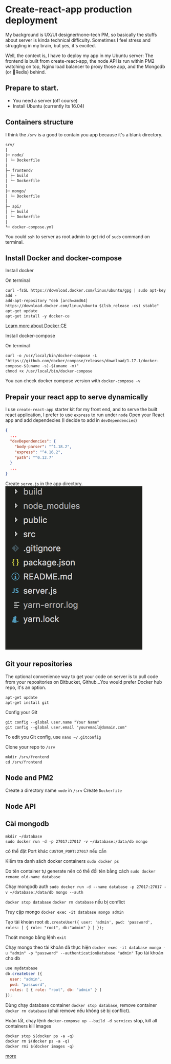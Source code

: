 # Create-react-app production deployment

My background is UX/UI designer/none-tech PM, so basically the stuffs about server is kinda technical difficulty. Sometimes I feel stress and struggling in my brain, but yes, it's excited.

Well, the context is, I have to deploy my app in my Ubuntu server: The frontend is built from create-react-app, the node API is run within PM2 watching on top, Nginx load balancer to proxy those app, and the Mongodb (or Redis) behind.

## Prepare to start.
- You need a server (off course)
- Install Ubuntu (currently lts 16.04)

## Containers structure
I think the `/srv` is a good to contain you app because it's a blank directory.

```
srv/
|
├─ node/
│ └─ Dockerfile
|
├─ frontend/
│ ├─ build
│ └─ Dockerfile
│
├─ mongo/
│ └─ Dockerfile
│
├─ api/
│ ├─ build
│ └─ Dockerfile
│
└─ docker-compose.yml
```

You could `ssh` to server as root admin to get rid of `sudo` command on terminal.

## Install Docker and docker-compose

Install docker

On terminal
```t
curl -fsSL https://download.docker.com/linux/ubuntu/gpg | sudo apt-key add -
add-apt-repository "deb [arch=amd64] https://download.docker.com/linux/ubuntu $(lsb_release -cs) stable"
apt-get update
apt-get install -y docker-ce
```
[Learn more about Docker CE](https://docs.docker.com/engine/installation/linux/docker-ce/ubuntu/)

Install docker-compose

On terminal
```t
curl -o /usr/local/bin/docker-compose -L "https://github.com/docker/compose/releases/download/1.17.1/docker-compose-$(uname -s)-$(uname -m)"
chmod +x /usr/local/bin/docker-compose
```
You can check docker compose version with `docker-compose -v`

## Prepair your react app to serve dynamically
I use `create-react-app` starter kit for my front end, and to serve the built react application, I prefer to use `express` to run under `node`
Open your React app and add dependecies (I decide to add in `devDependencies`)

```json
{
  ...
  "devDependencies": {
    "body-parser": "^1.18.2",
    "express": "^4.16.2",
    "path": "^0.12.7"
  }
  ...
}
```
Create `serve.js` in the app directory.
<img src="1.png">



## Git your repositories
The optional convenience way to get your code on server is to pull code from your repositories on Bitbucket, Github...You would prefer Docker hub repo, it's an option.
```t
apt-get update
apt-get install git
```
Config your Git

```t
git config --global user.name "Your Name"
git config --global user.email "youremail@domain.com"
```
To edit you Git config, use `nano ~/.gitconfig`

Clone your repo to `/srv`

```t
mkdir /srv/frontend
cd /srv/frontend

```

## Node and PM2
Create a directory name `node` in `/srv`
Create `Dockerfile`

## Node API

## Cài mongodb

```t
mkdir ~/database
sudo docker run -d -p 27017:27017 -v ~/database:/data/db mongo
```
có thể đặt Port khác `CUSTOM_PORT:27017` nếu cần

Kiểm tra danh sách docker containers `sudo docker ps`

Do tên container tự generate nên có thể đổi tên bằng cách `sudo docker rename old-name database`

Chạy mongodb auth `sudo docker run -d --name database -p 27017:27017 -v ~/database:/data/db mongo --auth`

`docker stop database`
`docker rm database`
nếu bị conflict

Truy cập mongo `docker exec -it database mongo admin`

Tạo tài khoản root `db.createUser({ user: 'admin', pwd: 'password', roles: [ { role: "root", db:"admin" } ] });`

Thoát mongo bằng lệnh `exit`

Chạy mongo theo tài khoản đã thực hiện `docker exec -it database mongo -u "admin" -p "password" --authenticationDatabase "admin"`
Tạo tài khoản cho db

```js
use mydatabase
db.createUser ({
  user: "admin",
  pwd: "password",
  roles: [ { role: "root", db: "admin" } ]
});

```

Dừng chạy database container `docker stop database`, remove container `docker rm database` (phải remove nếu không sẽ bị conflict).

Hoàn tất, chạy lệnh `docker-compose up --build -d services`
stop, kill all containers
kill images
```
docker stop $(docker ps -a -q)
docker rm $(docker ps -a -q)
docker rmi $(docker images -q)
```
[more](https://www.digitalocean.com/community/tutorials/how-to-remove-docker-images-containers-and-volumes)